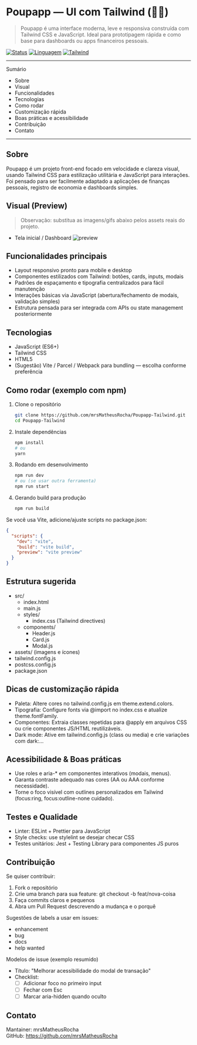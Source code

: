 # Poupapp — UI com Tailwind (🎨✨)

> Poupapp é uma interface moderna, leve e responsiva construída com Tailwind CSS e JavaScript. Ideal para prototipagem rápida e como base para dashboards ou apps financeiros pessoais.

[![Status](https://img.shields.io/badge/status-Em%20desenvolvimento-yellow)](https://github.com/mrsMatheusRocha/Poupapp-Tailwind)
[![Linguagem](https://img.shields.io/badge/linguagem-JavaScript-brightgreen)]()
[![Tailwind](https://img.shields.io/badge/Tailwind-CSS-06B6D4)]()

---

Sumário
- Sobre
- Visual
- Funcionalidades
- Tecnologias
- Como rodar
- Customização rápida
- Boas práticas e acessibilidade
- Contribuição
- Contato

---

Sobre
-----
Poupapp é um projeto front-end focado em velocidade e clareza visual, usando Tailwind CSS para estilização utilitária e JavaScript para interações. Foi pensado para ser facilmente adaptado a aplicações de finanças pessoais, registro de economia e dashboards simples.

Visual (Preview)
----------------
> Observação: substitua as imagens/gifs abaixo pelos assets reais do projeto.

- Tela inicial / Dashboard
  ![preview](./assets/preview-dashboard.png)

Funcionalidades principais
--------------------------
- Layout responsivo pronto para mobile e desktop
- Componentes estilizados com Tailwind: botões, cards, inputs, modais
- Padrões de espaçamento e tipografia centralizados para fácil manutenção
- Interações básicas via JavaScript (abertura/fechamento de modais, validação simples)
- Estrutura pensada para ser integrada com APIs ou state management posteriormente

Tecnologias
-----------
- JavaScript (ES6+)
- Tailwind CSS
- HTML5
- (Sugestão) Vite / Parcel / Webpack para bundling — escolha conforme preferência

Como rodar (exemplo com npm)
----------------------------
1. Clone o repositório
   ```bash
   git clone https://github.com/mrsMatheusRocha/Poupapp-Tailwind.git
   cd Poupapp-Tailwind
   ```

2. Instale dependências
   ```bash
   npm install
   # ou
   yarn
   ```

3. Rodando em desenvolvimento
   ```bash
   npm run dev
   # ou (se usar outra ferramenta)
   npm run start
   ```

4. Gerando build para produção
   ```bash
   npm run build
   ```

Se você usa Vite, adicione/ajuste scripts no package.json:
```json
{
  "scripts": {
    "dev": "vite",
    "build": "vite build",
    "preview": "vite preview"
  }
}
```

Estrutura sugerida
------------------
- src/
  - index.html
  - main.js
  - styles/
    - index.css (Tailwind directives)
  - components/
    - Header.js
    - Card.js
    - Modal.js
- assets/ (imagens e ícones)
- tailwind.config.js
- postcss.config.js
- package.json

Dicas de customização rápida
-----------------------------
- Paleta: Altere cores no tailwind.config.js em theme.extend.colors.
- Tipografia: Configure fonts via @import no index.css e atualize theme.fontFamily.
- Componentes: Extraia classes repetidas para @apply em arquivos CSS ou crie componentes JS/HTML reutilizáveis.
- Dark mode: Ative em tailwind.config.js (class ou media) e crie variações com dark:...

Acessibilidade & Boas práticas
------------------------------
- Use roles e aria-* em componentes interativos (modais, menus).
- Garanta contraste adequado nas cores (AA ou AAA conforme necessidade).
- Torne o foco visível com outlines personalizados em Tailwind (focus:ring, focus:outline-none cuidado).

Testes e Qualidade
------------------
- Linter: ESLint + Prettier para JavaScript
- Style checks: use stylelint se desejar checar CSS
- Testes unitários: Jest + Testing Library para componentes JS puros

Contribuição
------------
Se quiser contribuir:
1. Fork o repositório
2. Crie uma branch para sua feature: git checkout -b feat/nova-coisa
3. Faça commits claros e pequenos
4. Abra um Pull Request descrevendo a mudança e o porquê

Sugestões de labels a usar em issues:
- enhancement
- bug
- docs
- help wanted

Modelos de issue (exemplo resumido)
- Título: "Melhorar acessibilidade do modal de transação"
- Checklist:
  - [ ] Adicionar foco no primeiro input
  - [ ] Fechar com Esc
  - [ ] Marcar aria-hidden quando oculto
  
Contato
-------
Mantainer: mrsMatheusRocha  
GitHub: https://github.com/mrsMatheusRocha
